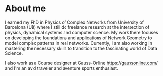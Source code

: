 # About me

I earned my PhD in Physics of Complex Networks from University of Barcelona (UB) where I still do freelance research at the intersection of physics, dynamical systems and computer science. My work there focuses on developing the foundations and applications of Network Geometry to model complex patterns in real networks. Currently, I am also working in mastering the necessary skills to transition to the fascinating world of Data Science. 

I also work as a Course designer at Gauss-Online https://gaussonline.com/ and I'm an avid traveler and aventure sports enthusiast.

